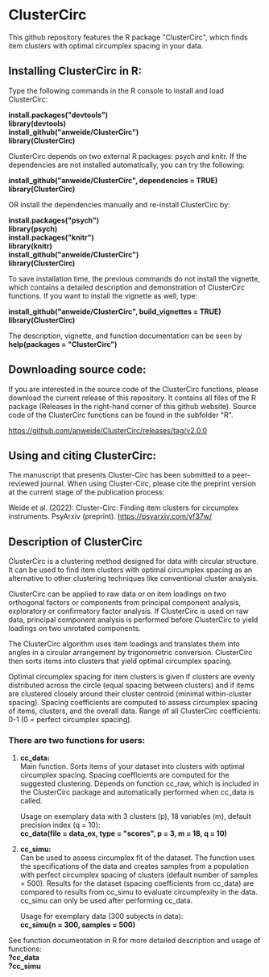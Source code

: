 # ClusterCirc
This github repository features the R package "ClusterCirc", which finds
item clusters with optimal circumplex spacing in your data.

## Installing ClusterCirc in R:
Type the following commands in the R console to install and load ClusterCirc:

**install.packages("devtools")**  
**library(devtools)**    
**install_github("anweide/ClusterCirc")**    
**library(ClusterCirc)**    

ClusterCirc depends on two external R packages: psych and knitr. If the
dependencies are not installed automatically, you can try the following:

**install_github("anweide/ClusterCirc", dependencies = TRUE)**    
**library(ClusterCirc)**    

OR install the dependencies manually and re-install ClusterCirc by:

**install.packages("psych")**  
**library(psych)**  
**install.packages("knitr")**  
**library(knitr)**  
**install_github("anweide/ClusterCirc")**  
**library(ClusterCirc)**  

To save installation time, the previous commands do not install the vignette, 
which contains a detailed description and demonstration of ClusterCirc functions.
If you want to install the vignette as well, type:  

**install_github("anweide/ClusterCirc", build_vignettes = TRUE)**      
**library(ClusterCirc)**      

The description, vignette, and function documentation can be seen by  
**help(packages = "ClusterCirc")**    

## Downloading source code:

If you are interested in the source code of the ClusterCirc functions,
please download the current release of this repository. It contains all
files of the R package (Releases in the right-hand corner of this github website). 
Source code of the ClusterCirc functions can be found in the subfolder "R".

https://github.com/anweide/ClusterCirc/releases/tag/v2.0.0


## Using and citing ClusterCirc:

The manuscript that presents Cluster-Circ has been submitted to a peer-
reviewed journal. When using Cluster-Circ, please cite the preprint version 
at the current stage of the publication process: 

Weide et al. (2022): Cluster-Circ: Finding item clusters for circumplex 
instruments. PsyArxiv (preprint). https://psyarxiv.com/yf37w/

## Description of ClusterCirc

ClusterCirc is a clustering method designed for data with circular
structure. It can be used to find item clusters with optimal circumplex
spacing as an alternative to other clustering techniques like
conventional cluster analysis.

ClusterCirc can be applied to raw data or on item loadings on two
orthogonal factors or components from principal component analysis,
exploratory or confirmatory factor analysis. If ClusterCirc is used on
raw data, principal component analysis is performed before ClusterCirc
to yield loadings on two unrotated components.

The ClusterCirc algorithm uses item loadings and translates them into
angles in a circular arrangement by trigonometric conversion.
ClusterCirc then sorts items into clusters that yield optimal circumplex
spacing.

Optimal circumplex spacing for item clusters is given if clusters are
evenly distributed across the circle (equal spacing between clusters)
and if items are clustered closely around their cluster centroid
(minimal within-cluster spacing). Spacing coefficients are computed to
assess circumplex spacing of items, clusters, and the overall data.
Range of all ClusterCirc coefficients: 0-1 (0 = perfect circumplex
spacing).

### There are two functions for users:

1.  **cc_data:**  
    Main function. Sorts items of your dataset into
    clusters with optimal circumplex spacing. Spacing coefficients are
    computed for the suggested clustering. Depends on function cc_raw,
    which is included in the ClusterCirc package and automatically
    performed when cc_data is called.

    Usage on exemplary data with 3 clusters (p), 18 variables (m), default precision index (q = 10):        
    **cc_data(file = data_ex, type = "scores", p = 3, m = 18, q = 10)**

3.  **cc_simu:**  
    Can be used to assess circumplex fit of the dataset.
    The function uses the specifications of the data and creates samples
    from a population with perfect circumplex spacing of clusters (default
    number of samples = 500). Results for the dataset (spacing coefficients 
    from cc_data) are compared to results from cc_simu to evaluate
    circumplexity in the data. cc_simu can only be used after performing
    cc_data.

    Usage for exemplary data (300 subjects in data):       
    **cc_simu(n = 300, samples = 500)**  

See function documentation in R for more detailed description and usage of functions:  
**?cc_data**    
**?cc_simu**    
